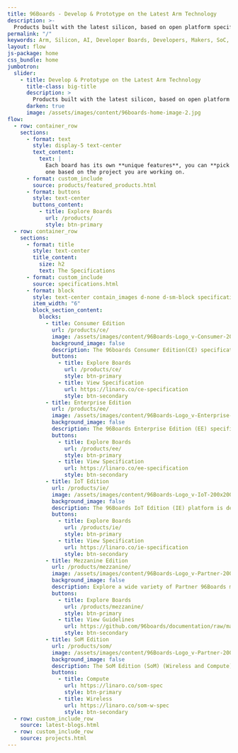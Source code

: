 ```yaml
---
title: 96Boards - Develop & Prototype on the Latest Arm Technology
description: >-
  Products built with the latest silicon, based on open platform specifications for developers, makers and businesses
permalink: "/"
keywords: Arm, Silicon, AI, Developer Boards, Developers, Makers, SoC, Consumer, IoT, Enterprise
layout: flow
js-package: home
css_bundle: home
jumbotron:
  slider:
    - title: Develop & Prototype on the Latest Arm Technology
      title-class: big-title
      description: >
        Products built with the latest silicon, based on open platform specifications for developers, makers and businesses
      darken: true
      image: /assets/images/content/96boards-home-image-2.jpg
flow:
  - row: container_row
    sections:
      - format: text
        style: display-5 text-center
        text_content:
          text: |
            Each board has its own **unique features**, you can **pick and choose**
            one based on the project you are working on.
      - format: custom_include
        source: products/featured_products.html
      - format: buttons
        style: text-center
        buttons_content:
          - title: Explore Boards
            url: /products/
            style: btn-primary
  - row: container_row 
    sections:
      - format: title
        style: text-center
        title_content:
          size: h2
          text: The Specifications
      - format: custom_include
        source: specifications.html
      - format: block
        style: text-center contain_images d-none d-sm-block specifications
        item_width: "6"
        block_section_content:
          blocks:
            - title: Consumer Edition
              url: /products/ce/
              image: /assets/images/content/96Boards-Logo_v-Consumer-200x200.png
              background_image: false
              description: The 96boards Consumer Edition(CE) specification targets the mobile, embedded and digital home segments.
              buttons:
                - title: Explore Boards
                  url: /products/ce/
                  style: btn-primary
                - title: View Specification
                  url: https://linaro.co/ce-specification
                  style: btn-secondary
            - title: Enterprise Edition
              url: /products/ee/
              image: /assets/images/content/96Boards-Logo_v-Enterprise-200x200.png
              background_image: false
              description: The 96Boards Enterprise Edition (EE) specification targets the networking and server segments
              buttons:
                - title: Explore Boards
                  url: /products/ee/
                  style: btn-primary
                - title: View Specification
                  url: https://linaro.co/ee-specification
                  style: btn-secondary
            - title: IoT Edition
              url: /products/ie/
              image: /assets/images/content/96Boards-Logo_v-IoT-200x200.png
              background_image: false
              description: The 96Boards IoT Edition (IE) platform is designed to support development in the Internet of Things (IoT) space.
              buttons:
                - title: Explore Boards
                  url: /products/ie/
                  style: btn-primary
                - title: View Specification
                  url: https://linaro.co/ie-specification
                  style: btn-secondary
            - title: Mezzanine Edition
              url: /products/mezzanine/
              image: /assets/images/content/96Boards-Logo_v-Partner-200x200.png
              background_image: false
              description: Explore a wide variety of Partner 96Boards mezzanines, accessories and more to expand on your development experience.
              buttons:
                - title: Explore Boards
                  url: /products/mezzanine/
                  style: btn-primary
                - title: View Guidelines
                  url: https://github.com/96boards/documentation/raw/master/mezzanine/files/mezzanine-design-guidelines.pdf
                  style: btn-secondary
            - title: SoM Edition
              url: /products/som/
              image: /assets/images/content/96Boards-Logo_v-Partner-200x200.png
              background_image: false
              description: The SoM Edition (SoM) (Wireless and Compute) encourages the development of reliable and cost-effective embedded platforms for building end-products.
              buttons:
                - title: Compute
                  url: https://linaro.co/som-spec
                  style: btn-primary
                - title: Wireless
                  url: https://linaro.co/som-w-spec
                  style: btn-secondary
  - row: custom_include_row
    source: latest-blogs.html
  - row: custom_include_row
    source: projects.html
---
```

